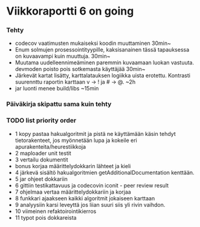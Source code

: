 # Viikkoraportti 6  on going

### Tehty
* codecov vaatimusten mukaiseksi koodin muuttaminen 30min~
* Enum solmujen prosessointityypille, kaksisanainen tässä tapauksessa on kuvaavampi kuin muuttuja. 30min~
* Muutama uudelleennimeäminen paremmin kuvaamaan luokan vastuuta. devmoden poisto pois sotkemasta käyttäjää 30min~
* Järkevät kartat lisätty, karttalatauksen logiikka uista erotettu. Kontrasti suurennttu raportin karttaan v -> ! ja # -> @. ~2h
* jar luonti menee build/libs ~15min

### Päiväkirja skipattu sama kuin tehty
### TODO list priority order
* 1 kopy pastaa hakualgoritmit ja pistä ne käyttämään käsin tehdyt tietorakenteet, jos myönnetään lupa ja kokeile eri apurakenteita/heurestiikkoja
* 2 maploader unit testit
* 3 vertailu dokumentit
* bonus korjaa määrittelydokkarin lähteet ja kieli
* 4 järkevä sisältö hakualgoritmien getAdditionalDocumentation kenttään.
* 5 jar ohjeet dokkariin 
* 6 gittiin testikattavuus ja codecovin iconit - peer review result
* 7 ohjelmaa vertaa määrittelydokkariin ja korjaa
* 8 funkkari ajaakseen kaikki algoritmit jokaiseen karttaan
* 9 analyysiin karsi leveyttä jos liian suuri siis yli rivin vaihdon.
* 10 viimeinen refaktoirointikierros
* 11 typot pois dokkareista

